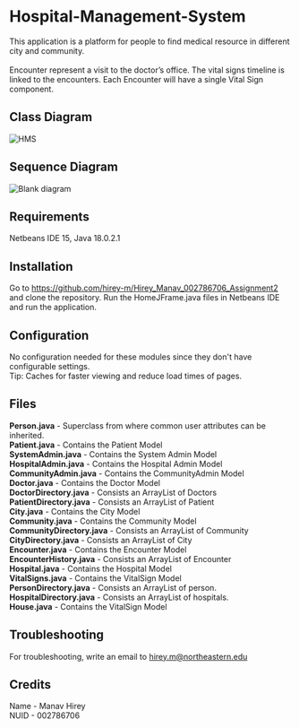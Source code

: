 # Hospital-Management-System

This application is a platform for people to find medical resource in different city and 
community.<br>  
Encounter represent a visit to the doctor’s office. The vital signs timeline is linked to the encounters. Each Encounter will have a single Vital Sign component. 

## Class Diagram
![HMS](https://user-images.githubusercontent.com/114593746/199152737-4d6a0ee8-ea43-4d3d-9a07-98ae6444e729.png)

## Sequence Diagram
![Blank diagram](https://user-images.githubusercontent.com/114593746/199152786-f89b8bfa-d7cc-4b00-8965-9af761b07d75.png)

## Requirements
Netbeans IDE 15, Java 18.0.2.1

## Installation
Go to https://github.com/hirey-m/Hirey_Manav_002786706_Assignment2 and clone the repository. Run the HomeJFrame.java files in Netbeans IDE and run the application.

## Configuration
No configuration needed for these modules since they don't have configurable settings. <br> Tip: Caches for faster viewing and reduce load times of pages.

## Files
**Person.java** - Superclass from where common user attributes can be inherited.<br>
**Patient.java** - Contains the Patient Model<br>
**SystemAdmin.java** - Contains the System Admin Model<br>
**HospitalAdmin.java** - Contains the Hospital Admin Model<br>
**CommunityAdmin.java** - Contains the CommunityAdmin Model<br>
**Doctor.java** - Contains the Doctor Model<br>
**DoctorDirectory.java** - Consists an ArrayList of Doctors<br>
**PatientDirectory.java** - Consists an ArrayList of Patient<br>
**City.java** - Contains the City Model<br>
**Community.java** - Contains the Community Model<br>
**CommunityDirectory.java** - Consists an ArrayList of Community<br>
**CityDirectory.java** - Consists an ArrayList of City<br>
**Encounter.java** - Contains the Encounter Model<br>
**EncounterHistory.java** - Consists an ArrayList of Encounter<br>
**Hospital.java** - Contains the Hospital Model<br>
**VitalSigns.java** - Contains the VitalSign Model<br>
**PersonDirectory.java** - Consists an ArrayList of person.<br>
**HospitalDirectory.java** - Consists an ArrayList of hospitals.<br>
**House.java** - Contains the VitalSign Model<br>


## Troubleshooting
For troubleshooting, write an email to hirey.m@northeastern.edu

## Credits
Name - Manav Hirey<br>
NUID - 002786706<br>
